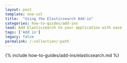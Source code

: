 ```yaml
---
layout: post
template: one-col
title:  "Using the Elasticsearch Add-in"
categories: how-to-guides/add-ins
lead: Add Elasticsearch to your application with ease
tags: ['Add in']
legacy: false
permalink: /:collection/:path
---
```



{% include how-to-guides/add-ins/elasticsearch.md %}